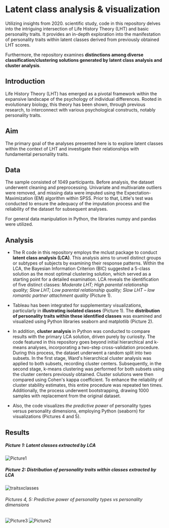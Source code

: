 # Latent class analysis & visualization 


Utilizing insights from 2020. scientific study, code in this repository delves into the intriguing intersection of Life History Theory (LHT) and basic personality traits. It provides an in-depth exploration into the manifestation of personality traits within latent classes derived from previously obtained LHT scores. 

Furthermore, the repository examines **distinctions among diverse classification/clustering solutions generated by latent class analysis and cluster analysis**.


## Introduction

Life History Theory (LHT) has emerged as a pivotal framework within the expansive landscape of the psychology of individual differences. Rooted in evolutionary biology, this theory has been shown, through previous research, to interconnect with various psychological constructs, notably personality traits.

## Aim

The primary goal of the analyses presented here is to explore latent classes within the context of LHT and investigate their relationships with fundamental personality traits. 


## Data

The sample consisted of 1049 participants. Before analysis, the dataset underwent cleaning and preprocessing. Univariate and multivariate outliers were removed, and missing data were imputed using the Expectation-Maximization (EM) algorithm within SPSS. Prior to that, Little's test was conducted to ensure the adequacy of the imputation process and the reliability of the dataset for subsequent analyses. 

For general data manipulation in Python, the libraries numpy and pandas were utilized. 

## Analysis 

- The R code in this repository employs the mclust package to conduct **latent class analysis (LCA)**. This analysis aims to unveil distinct groups or subtypes of subjects by examining their response patterns. Within the LCA, the Bayesian Information Criterion (BIC) suggested a 5-class solution as the most optimal clustering solution, which served as a starting point for a detailed examination. LCA reveals the identification of five distinct classes: *Moderate LHT; High parental relationship quality; Slow LHT; Low parental relationship quality; Slow LHT – low romantic partner attachment quality* (Picture 1).

- Tableau has been integrated for supplementary visualizations, particularly in **illustrating isolated classes** (Picture 1). The **distribution of personality traits within these identified classes** was examined and visualized using Python libraries seaborn and matplotlib (Picture 2). 

- In addition, **cluster analysis** in Python was conducted to compare results with the primary LCA solution, driven purely by curiosity. The code featured in this repository goes beyond initial hierarchical and k-means analyses, incorporating a two-step cross-validation procedure. During this process, the dataset underwent a random split into two subsets. In the first stage, Ward's hierarchical cluster analysis was applied to both subsets, recording cluster centers. Subsequently, in the second stage, k-means clustering was performed for both subsets using the cluster centers previously obtained. Cluster solutions were then compared using Cohen's kappa coefficient. To enhance the reliability of cluster stability estimates, this entire procedure was repeated ten times. Additionally, the process underwent bootstrapping, drawing 1000 samples with replacement from the original dataset.

- Also, the code visualizes *the predictive power* of personality types versus personality dimensions, employing Python (seaborn) for visualizations (Pictures 4 and 5). 


## Results
##### Picture 1: Latent classes extracted by LCA
![Picture1](https://github.com/makilezx/Latent-class-analysis-visualisation-Life-history-theory/assets/50851469/77463bcb-8631-40fc-a2bd-aed9d552b052)

##### Picture 2: Distribution of personality traits within classes extracted by LCA
![traitsxclasses](https://github.com/makilezx/Latent-class-analysis-visualisation-Life-history-theory/assets/50851469/2bb7b716-0cca-4d67-859c-894a62272eaa)

###### Pictures 4, 5: Predictive power of personality types vs personality dimensions
![Picture3](https://github.com/makilezx/Latent-class-analysis-visualisation-Life-history-theory/assets/50851469/1bfbd184-0994-41d1-b6a9-47cb1221a42b)
![Picture2](https://github.com/makilezx/Latent-class-analysis-visualisation-Life-history-theory/assets/50851469/f63f1c01-f030-4f6e-b7fd-095c0e3defb2)

